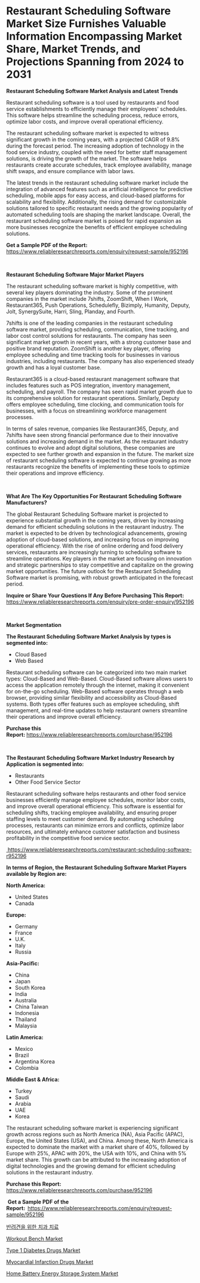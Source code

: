 <p><h1>Restaurant Scheduling Software Market Size Furnishes Valuable Information Encompassing Market Share, Market Trends, and Projections Spanning from 2024 to 2031</h1></p><p><strong>Restaurant Scheduling Software Market Analysis and Latest Trends</strong></p>
<p><p>Restaurant scheduling software is a tool used by restaurants and food service establishments to efficiently manage their employees' schedules. This software helps streamline the scheduling process, reduce errors, optimize labor costs, and improve overall operational efficiency.</p><p>The restaurant scheduling software market is expected to witness significant growth in the coming years, with a projected CAGR of 9.8% during the forecast period. The increasing adoption of technology in the food service industry, coupled with the need for better staff management solutions, is driving the growth of the market. The software helps restaurants create accurate schedules, track employee availability, manage shift swaps, and ensure compliance with labor laws.</p><p>The latest trends in the restaurant scheduling software market include the integration of advanced features such as artificial intelligence for predictive scheduling, mobile apps for easy access, and cloud-based platforms for scalability and flexibility. Additionally, the rising demand for customizable solutions tailored to specific restaurant needs and the growing popularity of automated scheduling tools are shaping the market landscape. Overall, the restaurant scheduling software market is poised for rapid expansion as more businesses recognize the benefits of efficient employee scheduling solutions.</p></p>
<p><strong>Get a Sample PDF of the Report:&nbsp;</strong> <a href="https://www.reliableresearchreports.com/enquiry/request-sample/952196">https://www.reliableresearchreports.com/enquiry/request-sample/952196</a></p>
<p>&nbsp;</p>
<p><strong>Restaurant Scheduling Software Major Market Players</strong></p>
<p><p>The restaurant scheduling software market is highly competitive, with several key players dominating the industry. Some of the prominent companies in the market include 7shifts, ZoomShift, When I Work, Restaurant365, Push Operations, Schedulefly, Bizimply, Humanity, Deputy, Jolt, SynergySuite, Harri, Sling, Planday, and Fourth.</p><p>7shifts is one of the leading companies in the restaurant scheduling software market, providing scheduling, communication, time tracking, and labor cost control solutions for restaurants. The company has seen significant market growth in recent years, with a strong customer base and positive brand reputation. ZoomShift is another key player, offering employee scheduling and time tracking tools for businesses in various industries, including restaurants. The company has also experienced steady growth and has a loyal customer base.</p><p>Restaurant365 is a cloud-based restaurant management software that includes features such as POS integration, inventory management, scheduling, and payroll. The company has seen rapid market growth due to its comprehensive solution for restaurant operations. Similarly, Deputy offers employee scheduling, time clocking, and communication tools for businesses, with a focus on streamlining workforce management processes.</p><p>In terms of sales revenue, companies like Restaurant365, Deputy, and 7shifts have seen strong financial performance due to their innovative solutions and increasing demand in the market. As the restaurant industry continues to evolve and adopt digital solutions, these companies are expected to see further growth and expansion in the future. The market size of restaurant scheduling software is expected to continue growing as more restaurants recognize the benefits of implementing these tools to optimize their operations and improve efficiency.</p></p>
<p>&nbsp;</p>
<p><strong>What Are The Key Opportunities For Restaurant Scheduling Software Manufacturers?</strong></p>
<p><p>The global Restaurant Scheduling Software market is projected to experience substantial growth in the coming years, driven by increasing demand for efficient scheduling solutions in the restaurant industry. The market is expected to be driven by technological advancements, growing adoption of cloud-based solutions, and increasing focus on improving operational efficiency. With the rise of online ordering and food delivery services, restaurants are increasingly turning to scheduling software to streamline operations. Key players in the market are focusing on innovation and strategic partnerships to stay competitive and capitalize on the growing market opportunities. The future outlook for the Restaurant Scheduling Software market is promising, with robust growth anticipated in the forecast period.</p></p>
<p><strong>Inquire or Share Your Questions If Any Before Purchasing This Report:</strong> <a href="https://www.reliableresearchreports.com/enquiry/pre-order-enquiry/952196">https://www.reliableresearchreports.com/enquiry/pre-order-enquiry/952196</a></p>
<p>&nbsp;</p>
<p><strong>Market Segmentation</strong></p>
<p><strong>The Restaurant Scheduling Software Market Analysis by types is segmented into:</strong></p>
<p><ul><li>Cloud Based</li><li>Web Based</li></ul></p>
<p><p>Restaurant scheduling software can be categorized into two main market types: Cloud-Based and Web-Based. Cloud-Based software allows users to access the application remotely through the internet, making it convenient for on-the-go scheduling. Web-Based software operates through a web browser, providing similar flexibility and accessibility as Cloud-Based systems. Both types offer features such as employee scheduling, shift management, and real-time updates to help restaurant owners streamline their operations and improve overall efficiency.</p></p>
<p><strong>Purchase this Report:&nbsp;</strong><a href="https://www.reliableresearchreports.com/purchase/952196">https://www.reliableresearchreports.com/purchase/952196</a></p>
<p>&nbsp;</p>
<p><strong>The Restaurant Scheduling Software Market Industry Research by Application is segmented into:</strong></p>
<p><ul><li>Restaurants</li><li>Other Food Service Sector</li></ul></p>
<p><p>Restaurant scheduling software helps restaurants and other food service businesses efficiently manage employee schedules, monitor labor costs, and improve overall operational efficiency. This software is essential for scheduling shifts, tracking employee availability, and ensuring proper staffing levels to meet customer demand. By automating scheduling processes, restaurants can minimize errors and conflicts, optimize labor resources, and ultimately enhance customer satisfaction and business profitability in the competitive food service sector.</p></p>
<p><a href="https://www.reliableresearchreports.com/restaurant-scheduling-software-r952196">&nbsp;https://www.reliableresearchreports.com/restaurant-scheduling-software-r952196</a></p>
<p><strong>In terms of Region, the Restaurant Scheduling Software Market Players available by Region are:</strong></p>
<p>
    <p> <strong> North America: </strong>
        <ul>
            <li>United States</li>
            <li>Canada</li>
        </ul>
        </p> 
    <p> <strong> Europe: </strong>
        <ul>
            <li>Germany</li>
            <li>France</li>
            <li>U.K.</li>
            <li>Italy</li>
            <li>Russia</li>
        </ul>
        </p> 
    <p> <strong> Asia-Pacific: </strong>
        <ul>
            <li>China</li>
            <li>Japan</li>
            <li>South Korea</li>
            <li>India</li>
            <li>Australia</li>
            <li>China Taiwan</li>
            <li>Indonesia</li>
            <li>Thailand</li>
            <li>Malaysia</li>
        </ul>
        </p> 
    <p> <strong> Latin America: </strong>
        <ul>
            <li>Mexico</li>
            <li>Brazil</li>
            <li>Argentina Korea</li>
            <li>Colombia</li>
        </ul>
        </p> 
    <p> <strong> Middle East & Africa: </strong>
        <ul>
            <li>Turkey</li>
            <li>Saudi</li>
            <li>Arabia</li>
            <li>UAE</li>
            <li>Korea</li>
        </ul>
    </p>
    </p>
<p><p>The restaurant scheduling software market is experiencing significant growth across regions such as North America (NA), Asia Pacific (APAC), Europe, the United States (USA), and China. Among these, North America is expected to dominate the market with a market share of 40%, followed by Europe with 25%, APAC with 20%, the USA with 10%, and China with 5% market share. This growth can be attributed to the increasing adoption of digital technologies and the growing demand for efficient scheduling solutions in the restaurant industry.</p></p>
<p><strong>Purchase this Report: </strong><a href="https://www.reliableresearchreports.com/purchase/952196">https://www.reliableresearchreports.com/purchase/952196</a></p>
<p>&nbsp;<strong>Get a Sample PDF of the Report:&nbsp;&nbsp;</strong><a href="https://www.reliableresearchreports.com/enquiry/request-sample/952196">https://www.reliableresearchreports.com/enquiry/request-sample/952196</a></p>
<p><strong></strong></p>
<p><p><a href="https://github.com/wallacBahrtyinger567686/Market-Research-Report-List-1/blob/main/297945452377.md">반려견을 위한 치과 치료</a></p><p><a href="https://github.com/Sarissaschmalingtr6fz2739/Market-Research-Report-List-2/blob/main/workout-bench-market.md">Workout Bench Market</a></p><p><a href="https://www.linkedin.com/pulse/type-1-diabetes-drugs-market-size-trends-complete-industry-p8kde">Type 1 Diabetes Drugs Market</a></p><p><a href="https://www.linkedin.com/pulse/myocardial-infarction-drugs-market-trends-forecast-competitive-dtqve">Myocardial Infarction Drugs Market</a></p><p><a href="https://github.com/jodemen/Market-Research-Report-List-2/blob/main/home-battery-energy-storage-system-market.md">Home Battery Energy Storage System Market</a></p></p>